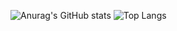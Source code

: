 ![Anurag's GitHub stats](https://github-readme-stats.vercel.app/api?username=qulishen)
![Top Langs](https://github-readme-stats.vercel.app/api/top-langs/?username=qulishen)

